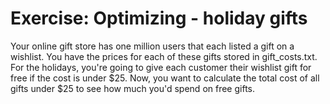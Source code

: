 # Exercise: Optimizing - holiday gifts

Your online gift store has one million users that each listed a gift on a wishlist. You have the prices for each of these gifts stored in gift_costs.txt. For the holidays, you're going to give each customer their wishlist gift for free if the cost is under $25. Now, you want to calculate the total cost of all gifts under $25 to see how much you'd spend on free gifts.